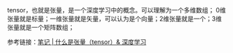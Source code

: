tensor，也就是张量，是一个深度学习中的概念。可以理解为一个多维数组；
0维张量就是标量；一维张量就是矢量，可以认为是个向量；2维张量就是一个；3维张量就是一个矩阵数组；

参考链接：[笔记 | 什么是张量（tensor）& 深度学习](https://zhuanlan.zhihu.com/p/48982978)